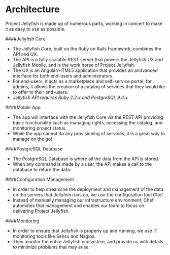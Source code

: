 Architecture
============

Project Jellyfish is made up of numerous parts, working in concert to make it as easy to use as possible.



####Jellyfish Core

* The Jellyfish Core, built on the Ruby on Rails framework, combines the API and UX. 
* The API is a fully scalable REST server that powers the Jellyfish UX and Jellyfish Mobile, and is the work horse of Project Jellyfish.
* The UX is an Angular/HTML5 application that provides an andvanced interface for both end-users and administrators.
* For end-users, it acts as a marketplace and self-service portal; for admins, it allows the creation of a catalog of services that they would ike to offer to their end-users.
* _Jellyfish API requires Ruby 2.2.x and PostgreSQL 9.4.x_



####Mobile App

* The app will interface with the Jellyfish Core via the REST API providing basic functionality such as managing rights, accessing the catalog, and monitoring project status.
* While the app cannot do any provisioning of services, it is a great way to manage on the go!



####PostgreSQL Database

* The PostgreSQL Database is where all the data from the API is stored.
* When any command is made by a user, the API makes a call to the database to return the data.



####Configuration Management

* In order to help streamline the deployment and management of the data on the servers that Jellyfish runs on, we use the configuration tool Chef.
* Instead of manually managing our infrastructure environment, Chef automates that management and enables our team to focus on delivering Project Jellyfish.



####Monitoring

* In order to ensure that Jellyfish is properly up and running, we use IT monitoring tools like Sensu and Nagios.
* They monitor the entire Jellyfish ecosystem, and provide us with details to minimize problems that may arise.
